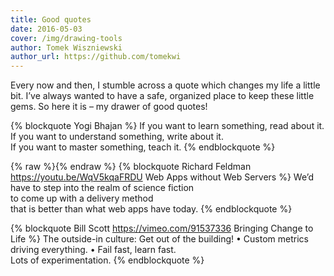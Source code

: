 ```yaml
---
title: Good quotes
date: 2016-05-03
cover: /img/drawing-tools
author: Tomek Wiszniewski
author_url: https://github.com/tomekwi
---
```


Every now and then, I stumble across a quote which changes my life a little bit. I’ve always wanted to have a safe, organized place to keep these little gems. So here it is – my drawer of good quotes! <!-- more -->

{% blockquote Yogi Bhajan %}
If you want to learn something, read about it.  
If you want to understand something, write about it.  
If you want to master something, teach it.
{% endblockquote %}

{% raw %}<a id="/web-best-app-delivery-platform"></a>{% endraw %}
{% blockquote Richard Feldman https://youtu.be/WqV5kqaFRDU Web Apps without Web Servers %}
We’d have to step into the realm of science fiction  
to come up with a delivery method  
that is better than what web apps have today.
{% endblockquote %}

{% blockquote Bill Scott https://vimeo.com/91537336 Bringing Change to Life %}
The outside-in culture: Get out of the building! • Custom metrics driving everything. • Fail fast, learn fast.  
Lots of experimentation.
{% endblockquote %}
